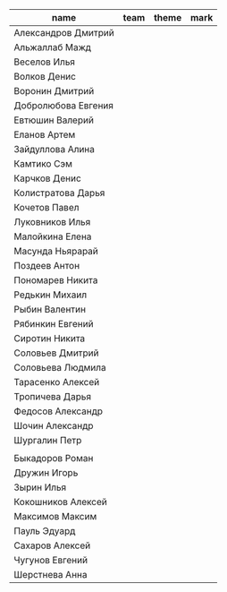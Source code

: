 
| name                | team | theme | mark |
| ------------------- | ---- | ----- | ---- |
| Александров Дмитрий |     |     |     |
| Альжаллаб Мажд |     |     |     |
| Веселов Илья |     |     |     |
| Волков Денис |     |     |     |
| Воронин Дмитрий |     |     |     |
| Добролюбова Евгения |     |     |     |
| Евтюшин Валерий |     |     |     |
| Еланов Артем |     |     |     |
| Зайдуллова Алина |     |     |     |
| Камтико Сэм |     |     |     |
| Карчков Денис |     |     |     |
| Колистратова Дарья |     |     |     |
| Кочетов Павел |     |     |     |
| Луковников Илья |     |     |     |
| Малойкина Елена |     |     |     |
| Масунда Ньярарай |     |     |     |
| Поздеев Антон |     |     |     |
| Пономарев Никита |     |     |     |
| Редькин Михаил |     |     |     |
| Рыбин Валентин |     |     |     |
| Рябинкин Евгений |     |     |     |
| Сиротин Никита |     |     |     |
| Соловьев Дмитрий |     |     |     |
| Соловьева Людмила |     |     |     |
| Тарасенко Алексей |     |     |     |
| Тропичева Дарья |     |     |     |
| Федосов Александр |     |     |     |
| Шочин Александр |     |     |     |
| Шургалин Петр |     |     |     |
|               |     |     |     |
| Быкадоров Роман |     |     |     |
| Дружин Игорь |     |     |     |
| Зырин Илья |     |     |     |
| Кокошников Алексей |     |     |     |
| Максимов Максим |     |     |     |
| Пауль Эдуард |     |     |     |
| Сахаров Алексей |     |     |     |
| Чугунов Евгений |     |     |     |
| Шерстнева Анна |     |     |     |
